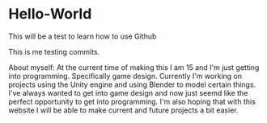 # Hello-World
This will be a test to learn how to use Github

This is me testing commits.


About myself: At the current time of making this I am 15 and I'm just getting into programming. Specifically game design. Currently I'm working on projects using the Unity engine and using Blender to model certain things. I've always wanted to get into game design and now just seemd like the perfect opportunity to get into programming. I'm also hoping that with this website I will be able to make current and future projects a bit easier. 
